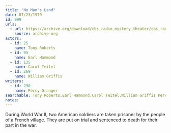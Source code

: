 ```yaml
---
title: "No Man's Land"
date: 07/23/1979
id: 999
urls: 
  - url: https://archive.org/download/cbs_radio_mystery_theater/cbs_radio_mystery_theater-0951-1000.zip/cbs_radio_mystery_theater-0951-1000%2Fcbsrmt_0999_no_mans_land.mp3
    source: archive-org
actors:  
  - id: 25
    name: Tony Roberts  
  - id: 95
    name: Earl Hammond  
  - id: 135
    name: Carol Teitel  
  - id: 269
    name: William Griffis
writers:  
  - id: 290
    name: Percy Granger
searchable: Tony Roberts,Earl Hammond,Carol Teitel,William Griffis Percy Granger
notes:  
---
```

During World War II, two American soldiers are taken prisoner by the people of a French village. They are put on trial and sentenced to death for their part in the war.